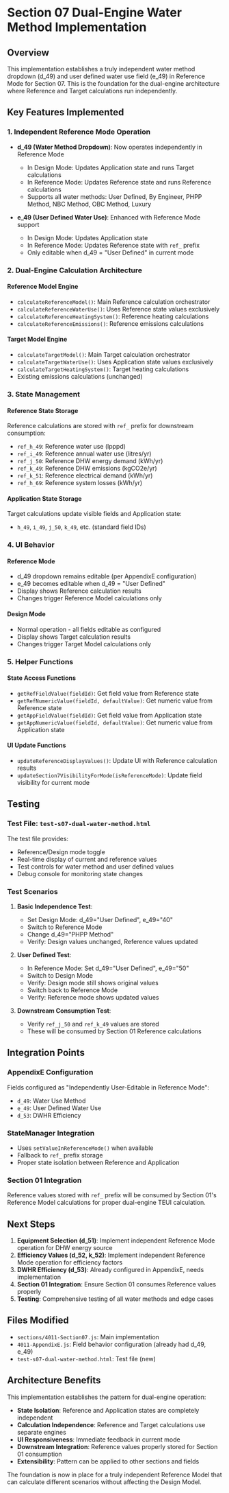 # Section 07 Dual-Engine Water Method Implementation

## Overview

This implementation establishes a truly independent water method dropdown (d_49) and user defined water use field (e_49) in Reference Mode for Section 07. This is the foundation for the dual-engine architecture where Reference and Target calculations run independently.

## Key Features Implemented

### 1. Independent Reference Mode Operation

- **d_49 (Water Method Dropdown)**: Now operates independently in Reference Mode
  - In Design Mode: Updates Application state and runs Target calculations
  - In Reference Mode: Updates Reference state and runs Reference calculations
  - Supports all water methods: User Defined, By Engineer, PHPP Method, NBC Method, OBC Method, Luxury

- **e_49 (User Defined Water Use)**: Enhanced with Reference Mode support
  - In Design Mode: Updates Application state
  - In Reference Mode: Updates Reference state with `ref_` prefix
  - Only editable when d_49 = "User Defined" in current mode

### 2. Dual-Engine Calculation Architecture

#### Reference Model Engine
- `calculateReferenceModel()`: Main Reference calculation orchestrator
- `calculateReferenceWaterUse()`: Uses Reference state values exclusively
- `calculateReferenceHeatingSystem()`: Reference heating calculations
- `calculateReferenceEmissions()`: Reference emissions calculations

#### Target Model Engine  
- `calculateTargetModel()`: Main Target calculation orchestrator
- `calculateTargetWaterUse()`: Uses Application state values exclusively
- `calculateTargetHeatingSystem()`: Target heating calculations
- Existing emissions calculations (unchanged)

### 3. State Management

#### Reference State Storage
Reference calculations are stored with `ref_` prefix for downstream consumption:
- `ref_h_49`: Reference water use (lpppd)
- `ref_i_49`: Reference annual water use (litres/yr)
- `ref_j_50`: Reference DHW energy demand (kWh/yr)
- `ref_k_49`: Reference DHW emissions (kgCO2e/yr)
- `ref_k_51`: Reference electrical demand (kWh/yr)
- `ref_h_69`: Reference system losses (kWh/yr)

#### Application State Storage
Target calculations update visible fields and Application state:
- `h_49`, `i_49`, `j_50`, `k_49`, etc. (standard field IDs)

### 4. UI Behavior

#### Reference Mode
- d_49 dropdown remains editable (per AppendixE configuration)
- e_49 becomes editable when d_49 = "User Defined"
- Display shows Reference calculation results
- Changes trigger Reference Model calculations only

#### Design Mode
- Normal operation - all fields editable as configured
- Display shows Target calculation results  
- Changes trigger Target Model calculations only

### 5. Helper Functions

#### State Access Functions
- `getRefFieldValue(fieldId)`: Get field value from Reference state
- `getRefNumericValue(fieldId, defaultValue)`: Get numeric value from Reference state
- `getAppFieldValue(fieldId)`: Get field value from Application state
- `getAppNumericValue(fieldId, defaultValue)`: Get numeric value from Application state

#### UI Update Functions
- `updateReferenceDisplayValues()`: Update UI with Reference calculation results
- `updateSection7VisibilityForMode(isReferenceMode)`: Update field visibility for current mode

## Testing

### Test File: `test-s07-dual-water-method.html`

The test file provides:
- Reference/Design mode toggle
- Real-time display of current and reference values
- Test controls for water method and user defined values
- Debug console for monitoring state changes

### Test Scenarios

1. **Basic Independence Test**:
   - Set Design Mode: d_49="User Defined", e_49="40"
   - Switch to Reference Mode
   - Change d_49="PHPP Method" 
   - Verify: Design values unchanged, Reference values updated

2. **User Defined Test**:
   - In Reference Mode: Set d_49="User Defined", e_49="50"
   - Switch to Design Mode
   - Verify: Design mode still shows original values
   - Switch back to Reference Mode
   - Verify: Reference mode shows updated values

3. **Downstream Consumption Test**:
   - Verify `ref_j_50` and `ref_k_49` values are stored
   - These will be consumed by Section 01 Reference calculations

## Integration Points

### AppendixE Configuration
Fields configured as "Independently User-Editable in Reference Mode":
- `d_49`: Water Use Method
- `e_49`: User Defined Water Use  
- `d_53`: DWHR Efficiency

### StateManager Integration
- Uses `setValueInReferenceMode()` when available
- Fallback to `ref_` prefix storage
- Proper state isolation between Reference and Application

### Section 01 Integration
Reference values stored with `ref_` prefix will be consumed by Section 01's Reference Model calculations for proper dual-engine TEUI calculation.

## Next Steps

1. **Equipment Selection (d_51)**: Implement independent Reference Mode operation for DHW energy source
2. **Efficiency Values (d_52, k_52)**: Implement independent Reference Mode operation for efficiency factors
3. **DWHR Efficiency (d_53)**: Already configured in AppendixE, needs implementation
4. **Section 01 Integration**: Ensure Section 01 consumes Reference values properly
5. **Testing**: Comprehensive testing of all water methods and edge cases

## Files Modified

- `sections/4011-Section07.js`: Main implementation
- `4011-AppendixE.js`: Field behavior configuration (already had d_49, e_49)
- `test-s07-dual-water-method.html`: Test file (new)

## Architecture Benefits

This implementation establishes the pattern for dual-engine operation:
- **State Isolation**: Reference and Application states are completely independent
- **Calculation Independence**: Reference and Target calculations use separate engines
- **UI Responsiveness**: Immediate feedback in current mode
- **Downstream Integration**: Reference values properly stored for Section 01 consumption
- **Extensibility**: Pattern can be applied to other sections and fields

The foundation is now in place for a truly independent Reference Model that can calculate different scenarios without affecting the Design Model. 